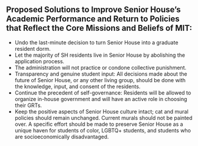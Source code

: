 ## Proposed Solutions to Improve Senior House’s Academic Performance and Return to Policies that Reflect the Core Missions and Beliefs of MIT:
- Undo the last-minute decision to turn Senior House into a graduate resident dorm.
- Let the majority of SH residents live in Senior House by abolishing the application process.
- The administration will not practice or condone collective punishment.
- Transparency and genuine student input: All decisions made about the future of Senior House, or any other living group, should be done with the knowledge, input, and consent of the residents. 
- Continue the precedent of self-governance: Residents will be allowed to organize in-house government and will have an active role in choosing their GRTs. 
- Keep the positive aspects of Senior House culture intact; cat and mural policies should remain unchanged. Current murals should not be painted over. A specific effort should be made to preserve Senior House as a unique haven for students of color, LGBTQ+ students, and students who are socioeconomically disadvantaged.

